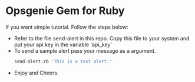 # Opsgenie Gem for Ruby

If you want simple tutorial. Follow the steps below:
 
- Refer to the file send-alert in this repo. Copy this file to your system and put your api key in the variable 'api_key'
- To send a sample alert pass your message as a argument.
  ```bash
  send-alert.rb 'This is a test alert.'
  ```
- Enjoy and Cheers.